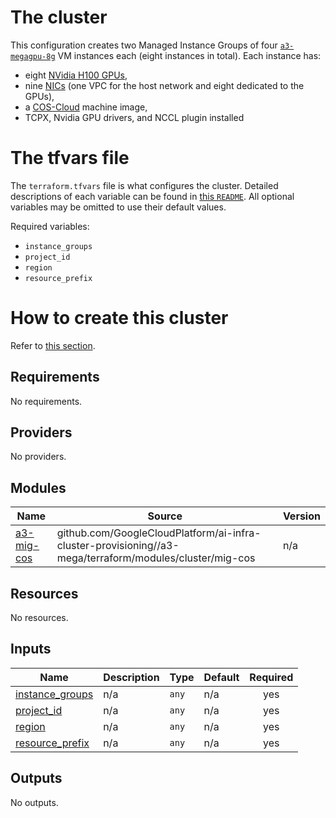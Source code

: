 # The cluster

This configuration creates two Managed Instance Groups of four
[`a3-megagpu-8g`](https://cloud.google.com/blog/products/compute/introducing-a3-supercomputers-with-nvidia-h100-gpus)
VM instances each (eight instances in total). Each instance has:
- eight [NVidia H100 GPUs](https://www.nvidia.com/en-us/data-center/h100/),
- nine [NICs](https://cloud.google.com/vpc/docs/multiple-interfaces-concepts)
  (one VPC for the host network and eight dedicated to the GPUs),
- a [COS-Cloud](https://cloud.google.com/container-optimized-os/docs) machine
  image,
- TCPX, Nvidia GPU drivers, and NCCL plugin installed

# The tfvars file

The `terraform.tfvars` file is what configures the cluster. Detailed
descriptions of each variable can be found in
[this `README`](../../terraform/modules/cluster/mig-cos/README.md).
All optional variables may be omitted to use their default values.

Required variables:
- `instance_groups`
- `project_id`
- `region`
- `resource_prefix`

# How to create this cluster

Refer to [this section](../../../README.md#how-to-provision-a-cluster).

<!-- BEGINNING OF PRE-COMMIT-TERRAFORM DOCS HOOK -->
## Requirements

No requirements.

## Providers

No providers.

## Modules

| Name | Source | Version |
|------|--------|---------|
| <a name="module_a3-mig-cos"></a> [a3-mig-cos](#module\_a3-mig-cos) | github.com/GoogleCloudPlatform/ai-infra-cluster-provisioning//a3-mega/terraform/modules/cluster/mig-cos | n/a |

## Resources

No resources.

## Inputs

| Name | Description | Type | Default | Required |
|------|-------------|------|---------|:--------:|
| <a name="input_instance_groups"></a> [instance\_groups](#input\_instance\_groups) | n/a | `any` | n/a | yes |
| <a name="input_project_id"></a> [project\_id](#input\_project\_id) | n/a | `any` | n/a | yes |
| <a name="input_region"></a> [region](#input\_region) | n/a | `any` | n/a | yes |
| <a name="input_resource_prefix"></a> [resource\_prefix](#input\_resource\_prefix) | n/a | `any` | n/a | yes |

## Outputs

No outputs.
<!-- END OF PRE-COMMIT-TERRAFORM DOCS HOOK -->

